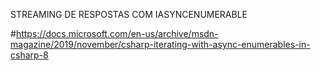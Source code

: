 STREAMING DE RESPOSTAS COM IASYNCENUMERABLE

#https://docs.microsoft.com/en-us/archive/msdn-magazine/2019/november/csharp-iterating-with-async-enumerables-in-csharp-8
